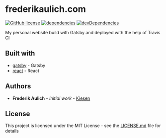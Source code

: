 # frederikaulich.com

[![GitHub license](https://img.shields.io/badge/license-MIT-blue.svg)](https://github.com/Kiesen/frederikaulich.com/LICENSE) [![dependencies](https://david-dm.org/Kiesen/frederikaulich.com.svg)](https://david-dm.org/Kiesen/frederikaulich.com.svg) [![devDependencies](https://david-dm.org/Kiesen/frederikaulich.com/dev-status.svg)](https://david-dm.org/Kiesen/frederikaulich.com/dev-status.svg)

My personal website build with Gatsby and deployed with the help of Travis CI

## Built with

- [gatsby](https://www.gatsbyjs.org) - Gatsby
- [react](https://reactjs.org/) - React

## Authors

- **Frederik Aulich** - _Initial work_ - [Kiesen](https://github.com/Kiesen)

## License

This project is licensed under the MIT License - see the [LICENSE.md](LICENSE.md) file for details
